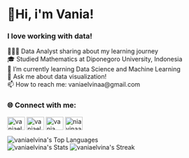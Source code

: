 <h1 align="left">👋Hi, i'm Vania!</h1>
<h3 align="left">I love working with data!</h3>
👩🏻‍💻 Data Analyst sharing about my learning journey</br>
🎓 Studied Mathematics at Diponegoro University, Indonesia</br>
🌱 I’m currently learning Data Science and Machine Learning</br>
💬 Ask me about data visualization!</br>
📫 How to reach me: vaniaelvinaa@gmail.com</br>

<h3 align="left">🌐 Connect with me:</h3>
<p align="left">
<a href="https://linkedin.com/in/vaniaelvina" target="blank"><img align="center" src="https://raw.githubusercontent.com/rahuldkjain/github-profile-readme-generator/master/src/images/icons/Social/linked-in-alt.svg" alt="vaniaelvina" height="30" width="40" /></a>
<a href="https://instagram.com/vaniaelvina" target="blank"><img align="center" src="https://raw.githubusercontent.com/rahuldkjain/github-profile-readme-generator/master/src/images/icons/Social/instagram.svg" alt="vaniaelvina" height="30" width="40" /></a>
<a href="https://www.youtube.com/c/vania elvina" target="blank"><img align="center" src="https://raw.githubusercontent.com/rahuldkjain/github-profile-readme-generator/master/src/images/icons/Social/youtube.svg" alt="vania elvina" height="30" width="40" /></a>
<a href="https://twitter.com/niavinaa" target="blank"><img align="center" src="https://raw.githubusercontent.com/rahuldkjain/github-profile-readme-generator/master/src/images/icons/Social/twitter.svg" alt="niavinaa" height="30" width="40" /></a>
</p>


![vaniaelvina's Top Languages](https://github-readme-stats.vercel.app/api/top-langs/?username=vaniaelvina&theme=synthwave&show_icons=true&hide_border=true&layout=compact) <br>
![vaniaelvina's Stats](https://github-readme-stats.vercel.app/api?username=vaniaelvina&theme=synthwave&show_icons=true&hide_border=true&count_private=true)
![vaniaelvina's Streak](https://github-readme-streak-stats.herokuapp.com/?user=vaniaelvina&theme=synthwave&hide_border=true)
